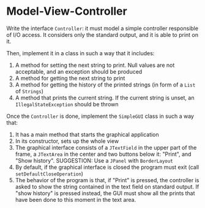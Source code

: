 # Model-View-Controller

Write the interface `Controller`: it must model a simple controller responsible of I/O access.
It considers only the standard output, and it is able to print on it.

Then, implement it in a class in such a way that it includes:

1. A method for setting the next string to print. Null values are not
acceptable, and an exception should be produced
2. A method for getting the next string to print
3. A method for getting the history of the printed strings (in form of a `List` of `Strings`)
4. A method that prints the current string. 
If the current string is unset, an `IllegalStateException` should be thrown
    

Once the `Controller` is done, implement the `SimpleGUI` class in such a way that:

1. It has a main method that starts the graphical application
2. In its constructor, sets up the whole view
3. The graphical interface consists of a `JTextField` in the upper part of the frame,
a `JTextArea` in the center and two buttons below it: "Print", and "Show history".
SUGGESTION: Use a `JPanel` with `BorderLayout`
4. By default, if the graphical interface is closed the program must exit (call `setDefaultCloseOperation`) 
5. The behavior of the program is that, if "Print" is pressed, the controller is asked to show the string contained in the text field on standard output.
If "show history" is pressed instead, the GUI must show all the prints that have been done to this moment in the text area.